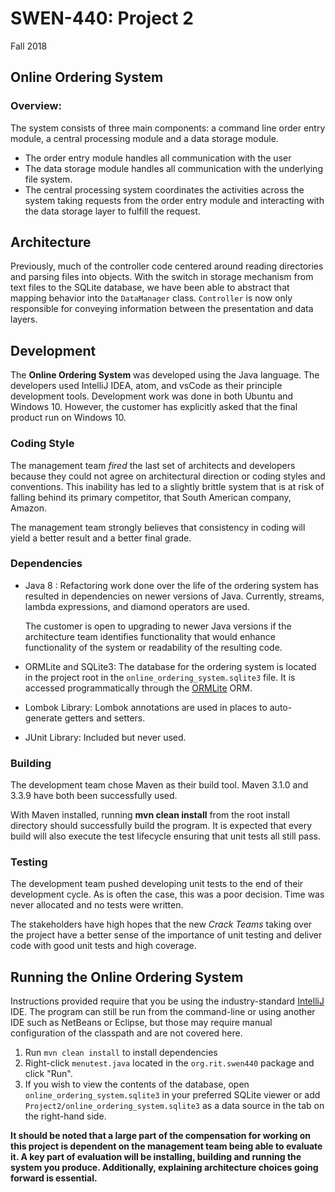 # SWEN-440:  Project 2
Fall 2018

## Online Ordering System

### Overview:

The system consists of three main components:  a command line order 
entry module, a central processing module and a data storage module. 
 
 - The order entry module handles all communication with the user
 - The data storage module handles all communication with the underlying 
   file system.  
 - The central processing system coordinates the activities across 
   the system taking requests from the order entry module and
   interacting with the data storage layer to fulfill the request.
   
## Architecture
Previously, much of the controller code centered around reading directories and parsing files into objects. With the switch in storage mechanism from text files to the SQLite database, we have been able to abstract that mapping behavior into the `DataManager` class. `Controller` is now only responsible for conveying information between the presentation and data layers.
   
## Development
The **Online Ordering System** was developed using the Java language.  The
developers used IntelliJ IDEA, atom, and vsCode as their principle
development tools.  Development work was done in both Ubuntu and Windows 10.
However, the customer has explicitly asked that the final
product run on Windows 10.

### Coding Style
The management team _fired_ the last set of architects and developers because they could
not agree on architectural direction or coding styles and conventions.  This
inability has led to a slightly brittle system that is at risk of falling behind its
primary competitor, that South American company, Amazon.   

The management team strongly believes that consistency in coding will yield a better result
and a better final grade.

### Dependencies
 - Java 8 : Refactoring work done over the life of the ordering system has
 resulted in dependencies on newer versions of Java.  Currently, streams, lambda expressions, and diamond operators are used.  
 
    The customer is open to upgrading to newer Java versions if the architecture
    team identifies functionality that would enhance functionality of the
    system or readability of the resulting code.
 - ORMLite and SQLite3: The database for the ordering system is located in the project root in the `online_ordering_system.sqlite3` file. It is accessed programmatically through the [ORMLite](http://ormlite.com/) ORM.
 - Lombok Library: Lombok annotations are used in places to auto-generate getters and
 setters.  
 - JUnit Library:  Included but never used.

### Building
The development team chose Maven as their build tool.  Maven 3.1.0 and 3.3.9
have both been successfully used.  

With Maven installed, running **mvn clean install** from the root install directory should 
successfully build the program.  It is expected that every build will also execute the test
lifecycle ensuring that unit tests all still pass.

### Testing
The development team pushed developing unit tests to the
 end of their development cycle.  As is often the case, this was a poor
 decision.  Time was never allocated and no tests were written.
 
The stakeholders have high hopes that the new _Crack Teams_ taking over
the project have a better sense of the importance of unit testing
and deliver code with good unit tests and high coverage.  

## Running the Online Ordering System
Instructions provided require that you be using the industry-standard [IntelliJ](https://www.jetbrains.com/idea/) IDE. The program can still be run from the command-line or using another IDE such as NetBeans or Eclipse, but those may require manual configuration of the classpath and are not covered here.
1. Run `mvn clean install` to install dependencies
1. Right-click  `menutest.java` located in the `org.rit.swen440` package and click "Run".
1. If you wish to view the contents of the database, open `online_ordering_system.sqlite3` in your preferred SQLite viewer or add `Project2/online_ordering_system.sqlite3` as a data source in the tab on the right-hand side.

**It should be noted that a large part of the compensation for working on
this project is dependent on the management team being able to evaluate it.
A key part of evaluation will be installing, building and running the 
system you produce.
Additionally, explaining architecture choices going forward is essential.**
